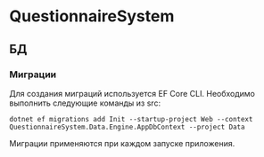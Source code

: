 # QuestionnaireSystem

## БД

### Миграции 

Для создания миграций используется EF Core CLI. Необходимо выполнить следующие команды из src:

```shell
dotnet ef migrations add Init --startup-project Web --context QuestionnaireSystem.Data.Engine.AppDbContext --project Data
```

Миграции применяются при каждом запуске приложения.
